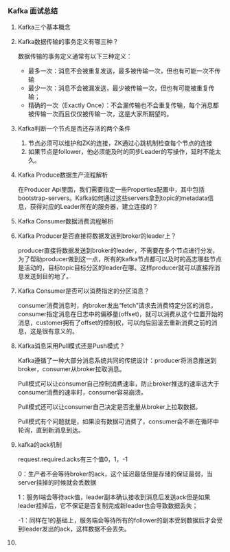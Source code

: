 ### Kafka 面试总结

1. Kafka三个基本概念

2. Kafka数据传输的事务定义有哪三种？

   数据传输的事务定义通常有以下三种定义：

   - 最多一次：消息不会被重复发送，最多被传输一次，但也有可能一次不传输
   - 最少一次：消息不会被漏发送，最少被传输一次，但也有可能被重复传输；
   - 精确的一次（Exactly Once）：不会漏传输也不会重复传输，每个消息都被传输一次而且仅仅被传输一次，这是大家所期望的。

3. Kafka判断一个节点是否还存活的两个条件

   1. 节点必须可以维护和ZK的连接，ZK通过心跳机制检查每个节点的连接
   2. 如果节点是follower，他必须能及时的同步Leader的写操作，延时不能太久。

4. Kafka Produce数据生产流程解析

   在Producer Api里面，我们需要指定一些Properties配置中，其中包括bootstrap-servers。Kafka如何通过这些servers拿到topic的metadata信息，获得对应的Leader所在的服务器，建立连接的？

5. Kafka Consumer数据消费流程解析

6. Kafka Producer是否直接将数据发送到broker的leader上？

   producer直接将数据发送到broker的leader，不需要在多个节点进行分发，为了帮助producer做到这一点，所有的kafka节点都可以及时的高志哪些节点是活动的，目标topic目标分区的leader在哪。这样producer就可以直接将消息发送到目的地了。

7. Kafka Consumer是否可以消费指定的分区消息？

   consumer消费消息时，向broker发出“fetch”请求去消费特定分区的消息，consumer指定消息在日志中的偏移量(offset)，就可以消费从这个位置开始的消息，customer拥有了offset的控制权，可以向后回滚去重新消费之前的消息，这是很有意义的。

8. Kafka消息采用Pull模式还是Push模式？

   Kafka遵循了一种大部分消息系统共同的传统设计：producer将消息推送到broker，consumer从broker拉取消息。

   Pull模式可以让consumer自己控制消费速率，防止broker推送的速率远大于consumer消费的速率时，consumer容易崩溃。

   Pull模式还可以让consumer自己决定是否批量从broker上拉取数据。

   Pull模式有个问题就是，如果没有数据可消费了，consumer会不断在循环中轮询，直到新消息到达。

9. kafka的ack机制

   request.required.acks有三个值0，1，-1

   0：生产者不会等待broker的ack，这个延迟最低但是存储的保证最弱，当server挂掉的时候就会丢数据

   1：服务l端会等待ack值，leader副本确认接收到消息后发送ack但是如果leader挂掉后，它不保证是否复制完成新leader也会导致数据丢失；

   -1：同样在1的基础上，服务端会等待所有的follower的副本受到数据后才会受到leader发出的ack，这样数据不会丢失。

10. 